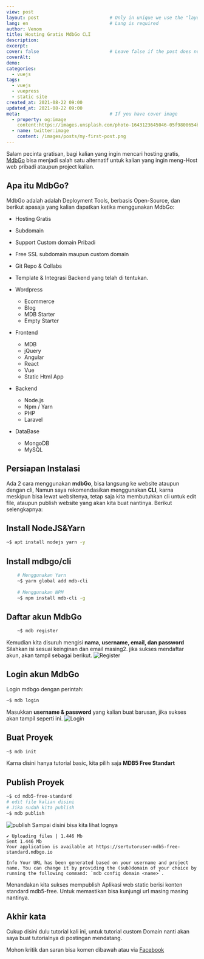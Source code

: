 ```yaml
---
view: post
layout: post                          # Only in unique we use the "layout: post"
lang: en                              # Lang is required
author: Venom
title: Hosting Gratis MdbGo CLI
description: 
excerpt: 
cover: false                          # Leave false if the post does not have cover image, if there is set to true
coverAlt: 
demo: 
categories:
  - vuejs
tags: 
  - vuejs
  - vuepress
  - static site
created_at: 2021-08-22 09:00
updated_at: 2021-08-22 09:00
meta:                                 # If you have cover image
  - property: og:image
    content:https://images.unsplash.com/photo-1643123645046-05f9800654b1?crop=entropy&cs=tinysrgb&fit=max&fm=jpg&ixid=MnwxfDB8MXxyYW5kb218MHx8fHx8fHx8MTY0MzI4MzYyNA&ixlib=rb-1.2.1&q=80&w=1080  
  - name: twitter:image
    content: /images/posts/my-first-post.png 
---
```

Salam pecinta gratisan, bagi kalian yang ingin mencari hosting gratis, [MdbGo](https://mdbgo.com) bisa menjadi salah satu alternatif untuk kalian yang ingin meng-Host web pribadi ataupun project kalian. 

## Apa itu MdbGo?
MdbGo adalah adalah Deployment Tools, berbasis Open-Source, dan berikut apasaja yang kalian dapatkan ketika menggunakan MdbGo:
* Hosting Gratis
* Subdomain 
* Support Custom domain Pribadi
* Free SSL subdomain maupun custom domain
* Git Repo & Collabs
* Template & Integrasi Backend yang telah di tentukan.
* Wordpress
  * Ecommerce
  * Blog
  * MDB Starter
  * Empty Starter
* Frontend
  * MDB
  * jQuery
  * Angular
  * React
  * Vue
  * Static Html App

* Backend
  * Node.js
  * Npm / Yarn
  * PHP
  * Laravel
* DataBase
  * MongoDB
  * MySQL

## Persiapan Instalasi
Ada 2 cara menggunakan **mdbGo**, bisa langsung ke 
website ataupun dengan cli, Namun saya 
rekomendasikan menggunakan **CLI**, karna meskipun 
bisa lewat websitenya, tetap saja kita membutuhkan cli untuk edit file, ataupun publish website yang akan kita buat nantinya. 
Berikut selengkapnya:
## Install NodeJS&Yarn
```bash
~$ apt install nodejs yarn -y
```
## Install mdbgo/cli
```bash
	# Menggunakan Yarn
	~$ yarn global add mdb-cli
	
	# Menggunakan NPM
	~$ npm install mdb-cli -g
```

## Daftar akun MdbGo
```bash
	~$ mdb register
```
Kemudian kita disuruh mengisi **nama, username, email, dan password** Silahkan isi sesuai keinginan dan email masing2. jika sukses mendaftar akun, akan tampil sebagai berikut. 
![Register](/images/register.jpg)

## Login akun MdbGo
Login mdbgo dengan perintah:
```bash
~$ mdb login
```
Masukkan **username & password** yang kalian buat barusan, jika sukses akan tampil seperti ini.
![Login](/images/login.jpg)

## Buat Proyek
```bash
~$ mdb init
```
Karna disini hanya tutorial basic, kita pilih saja **MDB5 Free Standart**
## Publish Proyek
```bash
~$ cd mdb5-free-standard
# edit file kalian disini
# Jika sudah kita publish
~$ mdb publish
```
![publish](/images/publish.jpg)
Sampai disini bisa kita lihat lognya 
```
✔ Uploading files | 1.446 Mb
Sent 1.446 Mb
Your application is available at https://sertutoruser-mdb5-free-standard.mdbgo.io

Info Your URL has been generated based on your username and project name. You can change it by providing the (sub)domain of your choice by running the following command: `mdb config domain <name>`.
```
Menandakan kita sukses mempublish Aplikasi web static berisi konten standard mdb5-free. Untuk memastikan bisa kunjungi url masing masing nantinya. 

## Akhir kata 
Cukup disini dulu tutorial kali ini, untuk tutorial custom Domain nanti akan saya buat tutorialnya di postingan mendatang.

Mohon kritik dan saran bisa komen dibawah atau via [Facebook](https://facebook.com/serlink.my.id)
